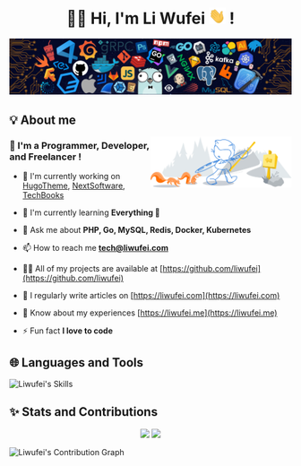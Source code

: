 <h1 align="center"> 🙏🏻 Hi, I'm Li Wufei <img src="./images/hi.gif" width="30px"> ! </h1>

<img src="./images/header.png">

## 💡 About me

<img src="./images/git-header.svg" width="50%" align="right">

<h3> 🧑 I'm a Programmer, Developer, and Freelancer ! </h3>

- 🔭 I'm currently working on [HugoTheme](https://github.com/hugotheme), [NextSoftware](https://github.com/OpenNextSoftware), [TechBooks](https://github.com/OpenTechBooks)

- 🌱 I'm currently learning **Everything 🤣**

- 💬 Ask me about **PHP, Go, MySQL, Redis, Docker, Kubernetes**

- 📫 How to reach me **tech@liwufei.com**

- 👨‍💻 All of my projects are available at [https://github.com/liwufei](https://github.com/liwufei)

- 📝 I regularly write articles on [https://liwufei.com](https://liwufei.com)

- 📄 Know about my experiences [https://liwufei.me](https://liwufei.me)

- ⚡ Fun fact **I love to code**

## 🌐 Languages and Tools

![Liwufei's Skills](https://skillicons.dev/icons?i=bash,bootstrap,cloudflare,css,docker,git,github,gitlab,go,graphql,html,js,jenkins,jquery,kubernetes,laravel,linux,md,materialui,mongodb,mysql,netlify,nginx,nodejs,php,py,react,redis,solidity,symfony,ts,vercel,vite,vue,vscode,wordpress)

## ✨ Stats and Contributions

<p align="center">
  <img src="https://github-readme-stats.vercel.app/api?username=liwufei&theme=tokyonight" width="48%">
  <img src="https://streak-stats.demolab.com/?user=liwufei&theme=tokyonight" width="48%">
</p>

![Liwufei's Contribution Graph](https://github-readme-activity-graph.vercel.app/graph?username=liwufei&theme=tokyo-night)
